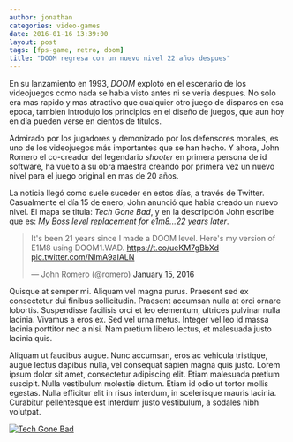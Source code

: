```yaml
---
author: jonathan
categories: video-games
date: 2016-01-16 13:39:00
layout: post
tags: [fps-game, retro, doom]
title: "DOOM regresa con un nuevo nivel 22 años despues"
---
```

En su lanzamiento en 1993, *DOOM* explotó en el escenario de los videojuegos como nada se habia visto antes ni se veria despues. No solo era mas rapido y mas atractivo que cualquier otro juego de disparos en esa epoca, tambien introdujo los principios en el diseño de juegos, que aun hoy en día pueden verse en cientos de títulos.<!--more-->

Admirado por los jugadores y demonizado por los defensores morales, es uno de los videojuegos más importantes que se han hecho. Y ahora, John Romero el co-creador del legendario *shooter* en primera persona de id software, ha vuelto a su obra maestra creando por primera vez un nuevo nivel para el juego original en mas de 20 años.

La noticia llegó como suele suceder en estos días, a través de Twitter. Casualmente el día 15 de enero, John anunció que habia creado un nuevo nivel. El mapa se titula: *Tech Gone Bad*, y en la descripción John escribe que es: *My Boss level replacement for e1m8...22 years later*.

<blockquote class="twitter-tweet" data-lang="en"><p lang="en" dir="ltr">It&#39;s been 21 years since I made a DOOM level. Here&#39;s my version of E1M8 using DOOM1.WAD. <a href="https://t.co/ueKM7gBbXd">https://t.co/ueKM7gBbXd</a> <a href="https://t.co/NlmA9aIALN">pic.twitter.com/NlmA9aIALN</a></p>&mdash; John Romero (@romero) <a href="https://twitter.com/romero/status/688054778790834176">January 15, 2016</a></blockquote>
<script async src="//platform.twitter.com/widgets.js" charset="utf-8"></script>

Quisque at semper mi. Aliquam vel magna purus. Praesent sed ex consectetur dui finibus sollicitudin. Praesent accumsan nulla at orci ornare lobortis. Suspendisse facilisis orci et leo elementum, ultrices pulvinar nulla lacinia. Vivamus a eros ex. Sed vel urna metus. Integer vel leo id massa lacinia porttitor nec a nisi. Nam pretium libero lectus, et malesuada justo lacinia quis.

Aliquam ut faucibus augue. Nunc accumsan, eros ac vehicula tristique, augue lectus dapibus nulla, vel consequat sapien magna quis justo. Lorem ipsum dolor sit amet, consectetur adipiscing elit. Etiam malesuada pretium suscipit. Nulla vestibulum molestie dictum. Etiam id odio ut tortor mollis egestas. Nulla efficitur elit in risus interdum, in scelerisque mauris lacinia. Curabitur pellentesque est interdum justo vestibulum, a sodales nibh volutpat. 

<a href="https://www.flickr.com/photos/jonathan_zuniga/25541442792/in/album-72157665543500781/" title="Tech Gone Bad"><img src="https://farm2.staticflickr.com/1472/25541442792_596a77bae9_o.png" alt="Tech Gone Bad"></a>

